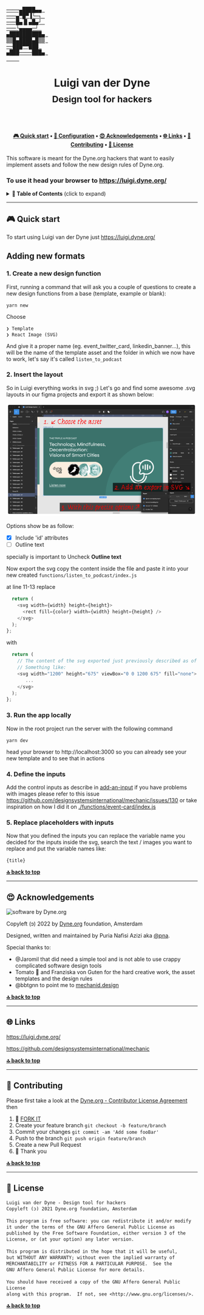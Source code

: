 <!--
SPDX-FileCopyrightText: 2023 Dyne.org foundation
SPDX-FileCopyrightText: 2023 Puria Nafisi Azizi <puria@dyne.org>

SPDX-License-Identifier: AGPL-3.0-or-later
-->

<p align="center">
  <a href="https://luigi.dyne.org">
    <pre>
────▄████▄▄ 
───▄▀█▀▐└─┐ 
───█▄▐▌▄█▄┘ 
───└▄▄▄▄─┘ 
▄██████████▄ 
▒▒█▄████▄█▒▒ 
──███▀▀███ 
▄███────███▄ 
    </pre>
  </a>
</p>

<h1 align="center">
  Luigi van der Dyne</br>
  <sub>Design tool for hackers</sub>
</h1>


<br><br>

<h4 align="center">
  <a href="#-quick-start">🎮 Quick start</a>
  <span> • </span>
  <a href="#-configuration">🔧 Configuration</a>
  <span> • </span>
  <a href="#-acknowledgements">😍 Acknowledgements</a>
  <span> • </span>
  <a href="#-links">🌐 Links</a>
  <span> • </span>
  <a href="#-contributing">👤 Contributing</a>
  <span> • </span>
  <a href="#-license">💼 License</a>
</h4>


This software is meant for the Dyne.org hackers that want to easily implement assets and follow the new design rules of Dyne.org.

### To use it head your browser to https://luigi.dyne.org/

<details id="toc">
 <summary><strong>🚩 Table of Contents</strong> (click to expand)</summary>

* [Quick start](#-quick-start)
* [Acknowledgements](#-acknowledgements)
* [Links](#-links)
* [Contributing](#-contributing)
* [License](#-license)
</details>

***
## 🎮 Quick start

To start using Luigi van der Dyne just https://luigi.dyne.org/

## Adding new formats

### 1. Create a new design function
First, running a command that will ask you a couple of questions to create a new design functions from a base (template, example or blank):

```
yarn new
```
Choose

```
❯ Template
❯ React Image (SVG)
```
And give it a proper name (eg. event_twitter_card, linkedin_banner...), this will be the name of the template asset and the folder in which we now have to work, let's say it's called `listen_to_podcast`

### 2. Insert the layout

So in Luigi everything works in svg ;)
Let's go and find some awesome .svg layouts in our figma projects and export it as shown below:

![howto_2](./static/02_howto.png)

Options show be as follow:
- [x] Include 'id' attributes
- [ ] Outline text

specially is important to Uncheck **Outline text**

Now export the svg copy the content inside the file and paste it into your new created `functions/listen_to_podcast/index.js`

at line 11-13 
replace
```javascript
  return (
    <svg width={width} height={height}>
      <rect fill={color} width={width} height={height} />
    </svg>
  );
};
```
with
```javascript
  return (
    // The content of the svg exported just previously described as of this guide ;p
    // Something like:
    <svg width="1200" height="675" viewBox="0 0 1200 675" fill="none">
       ...
    </svg>
  );
};
```

### 3. Run the app locally

Now in the root project run the server with the following command

```
yarn dev
```
head your browser to http://localhost:3000 so you can already see your new template and to see that in actions


### 4. Define the inputs

Add the control inputs as describe in [add-an-input](https://mechanic.design/docs/v2.0.0-beta.9/#add-an-input) if you have problems with images please refer to this issue https://github.com/designsystemsinternational/mechanic/issues/130 or take inspiration on how I did it on [./functions/event-card/index.js](./functions/event-card/index.js)

### 5. Replace placeholders with inputs

Now that you defined the inputs you can replace the variable name you decided for the inputs inside the svg, search the text / images you want to replace and put the variable names like:

```
{title}
```

**[🔝 back to top](#toc)**

***
## 😍 Acknowledgements

<img alt="software by Dyne.org" src="https://files.dyne.org/software_by_dyne.png" width="150" />

Copyleft (ɔ) 2022 by [Dyne.org](https://www.dyne.org) foundation, Amsterdam

Designed, written and maintained by Puria Nafisi Azizi aka [@pna](https://twitter.com/pna).

Special thanks to:
- @Jaromil that did need a simple tool and is not able to use crappy complicated software design tools
- Tomato 🍅 and Franziska von Guten for the hard creative work, the asset templates and the design rules
- @bbtgnn to point me to [mechanid.design](https://mechanic.design/)

**[🔝 back to top](#toc)**

***
## 🌐 Links

https://luigi.dyne.org/

https://github.com/designsystemsinternational/mechanic


**[🔝 back to top](#toc)**

***
## 👤 Contributing

Please first take a look at the [Dyne.org - Contributor License Agreement](CONTRIBUTING.md) then

1.  🔀 [FORK IT](../../fork)
2.  Create your feature branch `git checkout -b feature/branch`
3.  Commit your changes `git commit -am 'Add some fooBar'`
4.  Push to the branch `git push origin feature/branch`
5.  Create a new Pull Request
6.  🙏 Thank you


**[🔝 back to top](#toc)**

***
## 💼 License
    Luigi van der Dyne - Design tool for hackers
    Copyleft (ɔ) 2021 Dyne.org foundation, Amsterdam

    This program is free software: you can redistribute it and/or modify
    it under the terms of the GNU Affero General Public License as
    published by the Free Software Foundation, either version 3 of the
    License, or (at your option) any later version.

    This program is distributed in the hope that it will be useful,
    but WITHOUT ANY WARRANTY; without even the implied warranty of
    MERCHANTABILITY or FITNESS FOR A PARTICULAR PURPOSE.  See the
    GNU Affero General Public License for more details.

    You should have received a copy of the GNU Affero General Public License
    along with this program.  If not, see <http://www.gnu.org/licenses/>.

**[🔝 back to top](#toc)**
